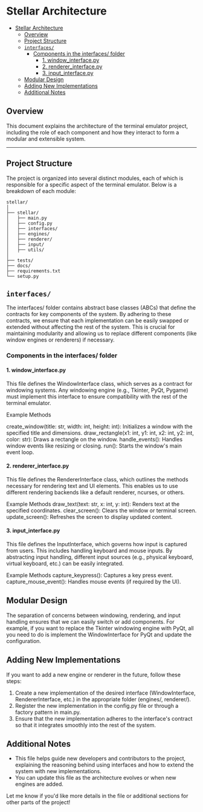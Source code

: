 
# Stellar Architecture

<!--toc:start-->
- [Stellar Architecture](#stellar-architecture)
  - [Overview](#overview)
  - [Project Structure](#project-structure)
  - [`interfaces/`](#interfaces)
    - [Components in the interfaces/ folder](#components-in-the-interfaces-folder)
      - [1. window_interface.py](#1-windowinterfacepy)
      - [2. renderer_interface.py](#2-rendererinterfacepy)
      - [3. input_interface.py](#3-inputinterfacepy)
  - [Modular Design](#modular-design)
  - [Adding New Implementations](#adding-new-implementations)
  - [Additional Notes](#additional-notes)
<!--toc:end-->

## Overview

This document explains the architecture of the terminal emulator project, including the role of each component and how they interact to form a modular and extensible system.

---

## Project Structure

The project is organized into several distinct modules, each of which is responsible for a specific aspect of the terminal emulator. Below is a breakdown of each module:

```text
stellar/
│
├── stellar/
│   ├── main.py
│   ├── config.py
│   ├── interfaces/
│   ├── engines/
│   ├── renderer/
│   ├── input/
│   ├── utils/
│
├── tests/
├── docs/
├── requirements.txt
└── setup.py
```

## `interfaces/`

The interfaces/ folder contains abstract base classes (ABCs) that define the contracts for key components of the system. By adhering to these contracts, we ensure that each implementation can be easily swapped or extended without affecting the rest of the system. This is crucial for maintaining modularity and allowing us to replace different components (like window engines or renderers) if necessary.

### Components in the interfaces/ folder

#### 1. window_interface.py

This file defines the WindowInterface class, which serves as a contract for windowing systems. Any windowing engine (e.g., Tkinter, PyQt, Pygame) must implement this interface to ensure compatibility with the rest of the terminal emulator.

Example Methods

create_window(title: str, width: int, height: int): Initializes a window with the specified title and dimensions.
draw_rectangle(x1: int, y1: int, x2: int, y2: int, color: str): Draws a rectangle on the window.
handle_events(): Handles window events like resizing or closing.
run(): Starts the window's main event loop.

#### 2. renderer_interface.py

This file defines the RendererInterface class, which outlines the methods necessary for rendering text and UI elements. This enables us to use different rendering backends like a default renderer, ncurses, or others.

Example Methods
draw_text(text: str, x: int, y: int): Renders text at the specified coordinates.
clear_screen(): Clears the window or terminal screen.
update_screen(): Refreshes the screen to display updated content.

#### 3. input_interface.py

This file defines the InputInterface, which governs how input is captured from users. This includes handling keyboard and mouse inputs. By abstracting input handling, different input sources (e.g., physical keyboard, virtual keyboard, etc.) can be easily integrated.

Example Methods
capture_keypress(): Captures a key press event.
capture_mouse_event(): Handles mouse events (if required by the UI).

## Modular Design

The separation of concerns between windowing, rendering, and input handling ensures that we can easily switch or add components. For example, if you want to replace the Tkinter windowing engine with PyQt, all you need to do is implement the WindowInterface for PyQt and update the configuration.

## Adding New Implementations
If you want to add a new engine or renderer in the future, follow these steps:

1. Create a new implementation of the desired interface (WindowInterface, RendererInterface, etc.) in the appropriate folder (engines/, renderer/).
2. Register the new implementation in the config.py file or through a factory pattern in main.py.
3. Ensure that the new implementation adheres to the interface's contract so that it integrates smoothly into the rest of the system.

## Additional Notes

- This file helps guide new developers and contributors to the project, explaining the reasoning behind using interfaces and how to extend the system with new implementations.
- You can update this file as the architecture evolves or when new engines are added.

Let me know if you'd like more details in the file or additional sections for other parts of the project!
